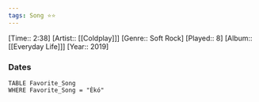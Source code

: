 ```yaml
---
tags: Song ⭐⭐ 
---
```

[Time:: 2:38]
[Artist:: [[Coldplay]]]
[Genre:: Soft Rock]
[Played:: 8]
[Album:: [[Everyday Life]]]
[Year:: 2019]
### Dates
````dataview
TABLE Favorite_Song
WHERE Favorite_Song = "Èkó"
````